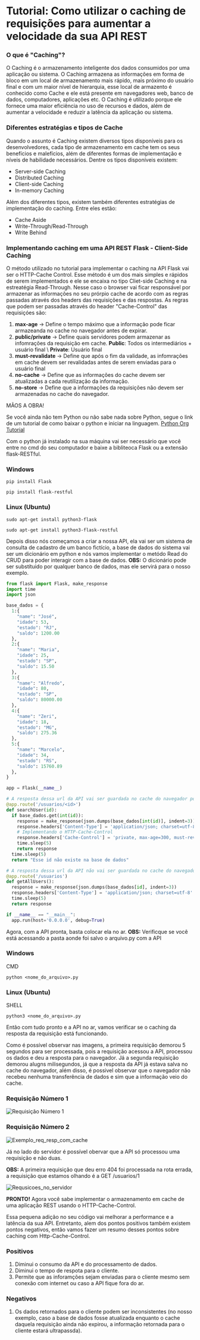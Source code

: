 # Tutorial: Como utilizar o caching de requisições para aumentar a velocidade da sua API REST

### O que é "Caching"? 
O Caching é o armazenamento inteligente dos dados consumidos por uma aplicação ou sistema. O Caching armazena as informações em forma de bloco em um local de armazenamento mais rápido, mais próximo do usuário final e com um maior nível de hierarquia, esse local de armazento é conhecido como Cache e ele está presente em navegadores web, banco de dados, computadores, aplicações etc.
O Caching é utilizado porque ele fornece uma maior eficiência no uso de recursos e dados, além de aumentar a velocidade e reduzir a latência da aplicação ou sistema. 

### Diferentes estratégias e tipos de Cache
Quando o assunto é Caching existem diversos tipos disponíveis para os desenvolvedores, cada tipo de armazenamento em cache tem os seus benefícios e malefícios, além de diferentes formas de implementação e níveis de habilidade necessários. Dentre os tipos disponíveis existem:

- Server-side Caching
- Distributed Caching
- Client-side Caching
- In-memory Caching

Além dos diferentes tipos, existem também diferentes estratégias de implementação do caching. Entre eles estão:

- Cache Aside
- Write-Through/Read-Through
- Write Behind

### Implementando caching em uma API REST Flask - Client-Side Caching
O método utilizado no tutorial para implementar o caching na API Flask vai ser o HTTP-Cache Control. Esse método é um dos mais simples e rápidos de serem implementados e ele se encaixa no tipo Cliet-side Caching e na estreatégia Read-Through. Nesse caso o browser vai ficar responsável por armazenar as informações no seu prórpio cache de acordo com as regras passadas através dos headers das requisições e das respostas. As regras que podem ser passadas através do header "Cache-Control" das requisiçóes são:

1. **max-age** -> Define o tempo máximo que a informação pode ficar armazeanda no cache no navegador antes de expirar.
2. **public/private** -> Define quais servidores podem armazenar as infomrações da requisição em cache. **Public**: Todos os intermediários + usuário final \ **Private**: Usuário final
3. **must-revalidate** -> Define que após o fim da validade, as infomrações em cache devem ser revalidadas antes de serem enviadas para o usuário final
4. **no-cache** -> Define que as informações do cache devem ser atualizadas a cada reutilização da informação.
5. **no-store** -> Define que a informações da requisições não devem ser armazenadas no cache do navegador.

MÃOS A OBRA!

Se você ainda não tem Python ou não sabe nada sobre Python, segue o link de um tutorial de como baixar o python e iniciar na linguagem. [Python Org Tutorial](https://www.python.org/about/gettingstarted/)

Com o python já instalado na sua máquina vai ser necessário que você entre no cmd do seu computador e baixe a bibliteoca Flask ou a extensão flask-RESTful. 

### Windows
```
pip install Flask
```
```
pip install flask-restful
```

### Linux (Ubuntu)

```
sudo apt-get install python3-flask
```

```
sudo apt-get install python3-flask-restful
```

Depois disso nós começamos a criar a nossa API, ela vai ser um sistema de consulta de cadastro de um banco fictício, a base de dados do sistema vai ser um dicionário em python e nós vamos implementar o metódo Read do CRUD para poder interagir com a base de dados.
**OBS:** O dicionário pode ser substítuido por qualquer banco de dados, mas ele servirá para o nosso exemplo.

```Python
from flask import Flask, make_response
import time
import json

base_dados = {
  1:{
    "name": "José",
    "idade": 53,
    "estado": "RJ",
    "saldo": 1200.00
  },
  2:{
    "name": "Maria",
    "idade": 25,
    "estado": "SP",
    "saldo": 15.50
  },
  3:{
    "name": "Alfredo",
    "idade": 80,
    "estado": "SP",
    "saldo": 80000.00
  },
  4:{
    "name": "Zeri",
    "idade": 18,
    "estado": "MG",
    "saldo": 275.36
  },
  5:{
    "name": "Marcelo",
    "idade": 34,
    "estado": "RS",
    "saldo": 15760.89
  },
}

app = Flask(__name__)

# A resposta dessa url da API vai ser guardada no cache do navegador por 300 segundos, 5 minutos
@app.route('/usuarios/<id>')
def searchUser(id):
  if base_dados.get(int(id)):
    response = make_response(json.dumps(base_dados[int(id)], indent=3))
    response.headers['Content-Type'] = 'application/json; charset=utf-8'
    # Implementando o HTTP-Cache-Control
    response.headers['Cache-Control'] = 'private, max-age=300, must-revalidate' # Guarda a informação no cache por 5 minutos e revalida antes de enviá-la novamente caso o tempo de validade tenha expirado
    time.sleep(5)
    return response
  time.sleep(5)
  return "Esse id não existe na base de dados"

# A resposta dessa url da API não vai ser guardada no cache do navegador
@app.route('/usuarios')
def getAllUsers():
  response = make_response(json.dumps(base_dados[id], indent=3))
  response.headers['Content-Type'] = 'application/json; charset=utf-8'
  time.sleep(5)
  return response

if __name__ == "__main__":
  app.run(host='0.0.0.0', debug=True)
```

Agora, com a API pronta, basta colocar ela no ar.
**OBS:** Verificque se você está acessando a pasta aonde foi salvo o arquivo.py com a API

### Windows

CMD

```
python <nome_do_arquivo>.py
```

### Linux (Ubuntu)

SHELL

```
python3 <nome_do_arquivo>.py
```

Então com tudo pronto e a API no ar, vamos verificar se o caching da resposta da requisição está funcionando.

Como é possível observar nas imagens, a primeira requisição demorou 5 segundos para ser processada, pois a requisição acessou a API, processou os dados e deu a resposta para o navegador.
Já a segunda requisição demorou alugns milisegundos, já que a resposta da API já estava salva no cache do navegador, além disso, é possivel observar que o navegador não recebeu nenhuma transferência de dados e sim que a informação veio do cache.

### Requisição Número 1

![Requisição Número 1](https://github.com/MeTets/Tutorial_caching_Flask/assets/90905651/9dcb7995-0341-49dc-8b07-8cc89686bca7)

### Requisição Número 2

![Exemplo_req_resp_com_cache](https://github.com/MeTets/Tutorial_caching_Flask/assets/90905651/c55acfcf-192b-4f41-a80b-046a890f118a)

Já no lado do servidor é possível obervar que a API só processou uma requisição e não duas.

**OBS:** A primeira requisição que deu erro 404 foi processada na rota errada, a requisição que estamos olhando é a GET /usuarios/1

![Requsicoes_no_servidor](https://github.com/MeTets/Tutorial_caching_Flask/assets/90905651/28d4c090-94ce-49d6-9d87-bd17e263154f)

**PRONTO!** Agora você sabe implementar o armazenamento em cache de uma aplicação REST usando o HTTP-Cache-Control.

Essa pequena adição no seu código vai melhorar a performance e a latência da sua API. Entretanto, alem dos pontos positivos também existem pontos negativos, então vamos fazer um resumo desses pontos sobre caching com Http-Cache-Control.

### Positivos 
1. Diminui o consumo da API e do processamento de dados.
2. Diminui o tempo de respota para o cliente.
4. Permite que as inforamções sejam enviadas para o cliente mesmo sem conexão com internet ou caso a API fique fora do ar.

### Negativos
1. Os dados retornados para o cliente podem ser inconsistentes (no nosso exemplo, caso a base de dados fosse atualizada enquanto o cache daquela requisição ainda não expirou, a informação retornada para o cliente estará ultrapassda).

